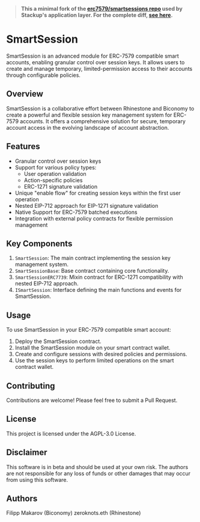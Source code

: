 > **This a minimal fork of the [erc7579/smartsessions repo](https://github.com/erc7579/smartsessions) used by Stackup's application layer. For the complete diff, [see here](https://github.com/erc7579/smartsessions/compare/main...stackup-wallet:smartsessions:accessctl).**

# SmartSession

SmartSession is an advanced module for ERC-7579 compatible smart accounts, enabling granular control over session keys. It allows users to create and manage temporary, limited-permission access to their accounts through configurable policies.

## Overview

SmartSession is a collaborative effort between Rhinestone and Biconomy to create a powerful and flexible session key management system for ERC-7579 accounts. It offers a comprehensive solution for secure, temporary account access in the evolving landscape of account abstraction.

## Features

- Granular control over session keys
- Support for various policy types:
  - User operation validation
  - Action-specific policies
  - ERC-1271 signature validation
- Unique "enable flow" for creating session keys within the first user operation
- Nested EIP-712 approach for EIP-1271 signature validation
- Native Support for ERC-7579 batched executions
- Integration with external policy contracts for flexible permission management

## Key Components

1. `SmartSession`: The main contract implementing the session key management system.
2. `SmartSessionBase`: Base contract containing core functionality.
3. `SmartSessionERC7739`: Mixin contract for ERC-1271 compatibility with nested EIP-712 approach.
4. `ISmartSession`: Interface defining the main functions and events for SmartSession.

## Usage

To use SmartSession in your ERC-7579 compatible smart account:

1. Deploy the SmartSession contract.
2. Install the SmartSession module on your smart contract wallet.
3. Create and configure sessions with desired policies and permissions.
4. Use the session keys to perform limited operations on the smart contract wallet.

## Contributing

Contributions are welcome! Please feel free to submit a Pull Request.

## License

This project is licensed under the AGPL-3.0 License.

## Disclaimer

This software is in beta and should be used at your own risk. The authors are not responsible for any loss of funds or other damages that may occur from using this software.

## Authors

Filipp Makarov (Biconomy)
zeroknots.eth (Rhinestone)
